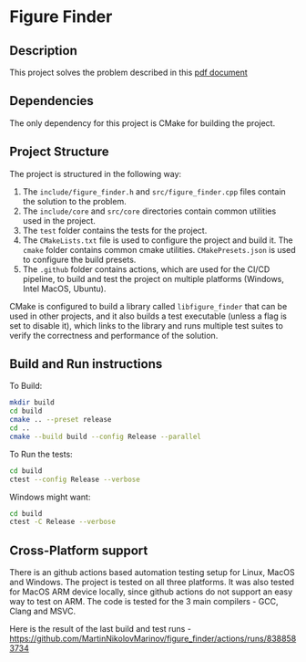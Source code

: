 # Figure Finder

## Description

This project solves the problem described in this [pdf document](docs/C++%20Developer%20-%20Task%20(English).pdf)

## Dependencies

The only dependency for this project is CMake for building the project.

## Project Structure

The project is structured in the following way:
1. The `include/figure_finder.h` and `src/figure_finder.cpp` files contain the solution to the problem.
2. The `include/core` and `src/core` directories contain common utilities used in the project.
3. The `test` folder contains the tests for the project.
4. The `CMakeLists.txt` file is used to configure the project and build it. The `cmake` folder contains common cmake utilities. `CMakePresets.json` is used to configure the build presets.
5. The `.github` folder contains actions, which are used for the CI/CD pipeline, to build and test the project on
   multiple platforms (Windows, Intel MacOS, Ubuntu).

CMake is configured to build a library called `libfigure_finder` that can be used in other projects, and it also builds a test executable (unless a flag is set to disable it), which links to the library and runs multiple test suites to verify the correctness and performance of the solution.

## Build and Run instructions

To Build:
```bash
mkdir build
cd build
cmake .. --preset release
cd ..
cmake --build build --config Release --parallel
```

To Run the tests:
```bash
cd build
ctest --config Release --verbose
```

Windows might want:
```bash
cd build
ctest -C Release --verbose
```

## Cross-Platform support

There is an github actions based automation testing setup for Linux, MacOS and Windows. The project is tested on all three platforms. It was also tested for MacOS ARM device locally, since github actions do not support an easy way to test on ARM. The code is tested for the 3 main compilers - GCC, Clang and MSVC.

Here is the result of the last build and test runs -
https://github.com/MartinNikolovMarinov/figure_finder/actions/runs/8388583734
